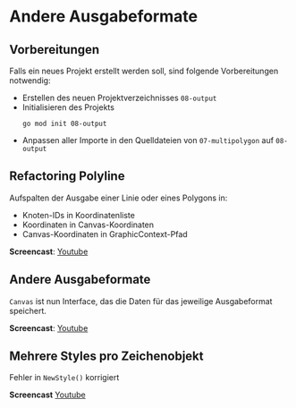 # Andere Ausgabeformate

## Vorbereitungen

Falls ein neues Projekt erstellt werden soll, sind folgende Vorbereitungen
notwendig:

- Erstellen des neuen Projektverzeichnisses `08-output`
- Initialisieren des Projekts
  ~~~
  go mod init 08-output
  ~~~
- Anpassen aller Importe in den Quelldateien von `07-multipolygon`
  auf `08-output`

## Refactoring Polyline

Aufspalten der Ausgabe einer Linie oder eines Polygons in:

- Knoten-IDs in Koordinatenliste
- Koordinaten in Canvas-Koordinaten
- Canvas-Koordinaten in GraphicContext-Pfad

**Screencast**: [Youtube](https://youtu.be/22GpLnlW9lo)

## Andere Ausgabeformate

`Canvas` ist nun Interface, das die Daten für das jeweilige Ausgabeformat
speichert.

**Screencast**: [Youtube](https://youtu.be/Uc_rFCia19s)

## Mehrere Styles pro Zeichenobjekt

Fehler in `NewStyle()` korrigiert

**Screencast** [Youtube]()
